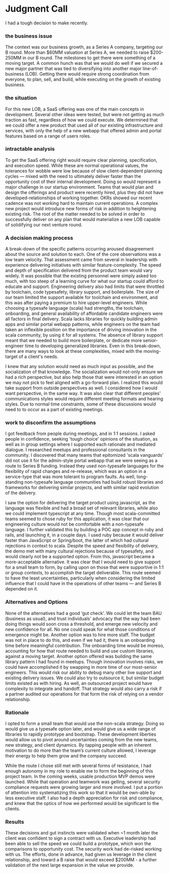# Judgment Call

I had a tough decision to make recently. 

### the business issue

The context was our business growth, as a Series A company, targeting our B round. More than $60MM valuation at Series A, we needed to raise $200-250MM in our B round.  The milestones to get there were something of a moving target.  A common hunch was that we would do well if we secured a new major partner that was tied to diversifying into another major line-of-business (LOB).  Getting there would require strong coordination from everyone, to plan, sell, and build, while executing on the growth of existing business.

### the situation

For this new LOB, a SaaS offering was one of the main concepts in development.  Several other ideas were tested, but were not getting as much traction as fast, regardless of how we could execute. We determined that we could offer a new product that used all of our existing infrastructure and services, with only the help of a new webapp that offered admin and portal features based on a range of users roles.

### intractable analysis

To get the SaaS offering right would require clear planning, specification, and execution speed.  While these are normal operational values, the tolerances for wobble were low because of slow client-dependent planning cycles — mixed with the need to ultimately deliver faster than the opportunity cost of their internal development.  Doing so would represent a major challenge in our startup environment.  Teams that would plan and design the offerings and product were recently hired, plus they did not have developed-relationships of working together.  OKRs showed our recent cadence was not working hard to maintain current operations.  A complex new project would introduce new forms of risk in addition to heightening existing risk.   The root of the matter needed to be solved in order to successfully deliver on any plan that would materialize a new LOB capable of solidifying our next venture round.

### A decision making process

A break-down of the specific patterns occurring aroused disagreement about the source and solution to each.  One of the core observations was a low team velocity.  That assessment came from several in leadership with experience delivering initiatives with similar feature-complexity.   The speed and depth of specification delivered from the product team would vary widely. It was possible that the existing personnel were simply asked too much, with too steep of a learning curve for what our startup could afford to educate and support.  Engineering delivery also had limits that were throttled by toolchain, code typesafety, library support, and boilerplate.  The size of our team limited the support available for toolchain and environment, and this was after paying a premium to hire upper-level engineers.  While choosing a typesafe language (scala) had strengths, the toolchain, onboarding, and general availability of affordable candidate engineers were all factors in final delivery.  Scala lacks libraries for quickly building admin apps and similar portal webapp patterns, while engineers on the team had taken an inflexible position on the importance of driving innovation in the scala community, by using it for all systems.  The absence of library support meant that we needed to build more boilerplate, or dedicate more senior-engineer time to developing generalized libraries.  Even in this break-down, there are many ways to look at these complexities, mixed with the moving-target of a client's needs.

I knew that any solution would need as much input as possible, and the socialization of that knowledge.  The socialization would not-only ensure we had a rich perspective, but also help those that were interested in an option we may not pick to feel aligned with a go-forward plan.  I realized this would take support from outside perspectives as well.  I considered how I would want perspective, in the same way.  It was also clear that different peoples' communications styles would require different meeting formats and hearing styles.  Due to normal time constraints, some of these discussions would need to to occur as a part of existing meetings.

### work to disconfirm the assumptions

I got feedback from people during meetings, and in 1:1 sessions.  I asked people in confidence, seeking 'tough choice' opinions of the situation, as well as in group settings where I supported each rationale and mediated dialogue.  I researched meetups and professional consultants in the community.  I discovered that many teams that epitomized 'scala vanguards' did not use it for the admin-style portal webapp that we were seeing as a route to Series B funding.  Instead they used non-typesafe languages for the flexibility of rapid changes and re-release, which was an option in a service-type that was more tolerant to program faults.  As well, long-standing non-typesafe language communities had build robust libraries and frameworks for delivering similar projects, and with similar rapid evolution of the delivery. 

I saw the option for delivering the target product using javascript, as the language was flexible and had a broad set of relevant libraries, while also we could implement typescript at any time.  Though most scala-committed teams seemed to chose ruby for this application, it was clear that our engineering culture would not be comfortable with a non-typesafe language.  I further validated this by building a POC app concept in ruby and rails, and launching it, in a couple days.  I used ruby because it would deliver faster than JavaScript or Spring/boot, the latter of which had cultural rejections in context to scala.  Despite the speed and flexibility of delivery, the demo met with many cultural rejections because of typesafety, and would clearly not be a supported option.  From this, javascript became a more-acceptable alternative.  It was clear that I would need to give support for a small team to form, by calling upon on those that were supportive in 1:1 or group contexts, to accomplish the target deliverable.   This route seemed to have the least uncertainties, particularly when considering the limited influence that I could have in the operations of other teams — and Series B depended on it.

### Alternatives and Options

None of the alternatives had a good ‘gut check’.  We could let the team BAU (business as usual), and trust individuals' advocacy that the way had been doing things would soon cross a threshold, and emerge new velocity and new confidence for all.  No one could speak for what those conditions of emergence might be.  Another option was to hire more staff.  The budget was not in place to do this, and even if we had it, there is an onboarding time before meaningful contribution. The onboarding time would be moreso, accounting for how that route needed to build and use custom libraries, against a moving target.  Another option offered was building the same library pattern I had found in meetups.  Though innovation involves risks, we could have accomplished it by swapping in more time of our most-senior engineers. This would risk our ability to debug many other live support and existing delivery issues. We could also try to outsource it, but similar budget limits existed as with hiring. As well, an outsourced project would have complexity to integrate and handoff. That strategy would also carry a risk if a partner audited our operations for that form the risk of relying on a vendor relationship.

### Rationale

I opted to form a small team that would use the non-scala strategy. Doing so would give us a typesafe option later, and would give us a wide range of lIbraries to rapidly prototype and bootstrap. These development liberties would allow us to pivot around uncertainties coming from the new teams, new strategy, and client dynamics.  By tapping people with an inherent motivation to do more than the team’s current culture allowed, I leverage their energy to help them grow and the company succeed. 

While the route I chose still met with several forms of resistance, I had enough autonomy in my role to enable me to form the beginning of this project team.  In the coming weeks, usable production MVP demos were launched. While that operation and teamwork was gelling, several security compliance requests were growing larger and more involved. I put a portion of attention into systematizing this work so that it would be own-able by less executive staff. I also had a depth appreciation for risk and compliance, and knew that the optics of how we performed would be significant to the clients.

### Results

These decisions and gut instincts were validated when ~1 month later the client was confident to sign a contract with us. Executive leadership had been able to sell the speed we could build a prototype, which won the comparisons to opportunity cost. The security work had de-risked working with us.  The efforts, done in advance, had given us leverage in the client relationship, and toward a B raise that would exceed $200MM - a further validation of the next large expansion in the value we provide. 
